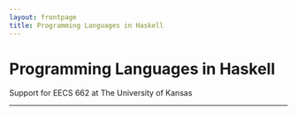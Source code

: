 ```yaml
---
layout: frontpage
title: Programming Languages in Haskell
---
```


# Programming Languages in Haskell

Support for EECS 662 at The University of Kansas

----

